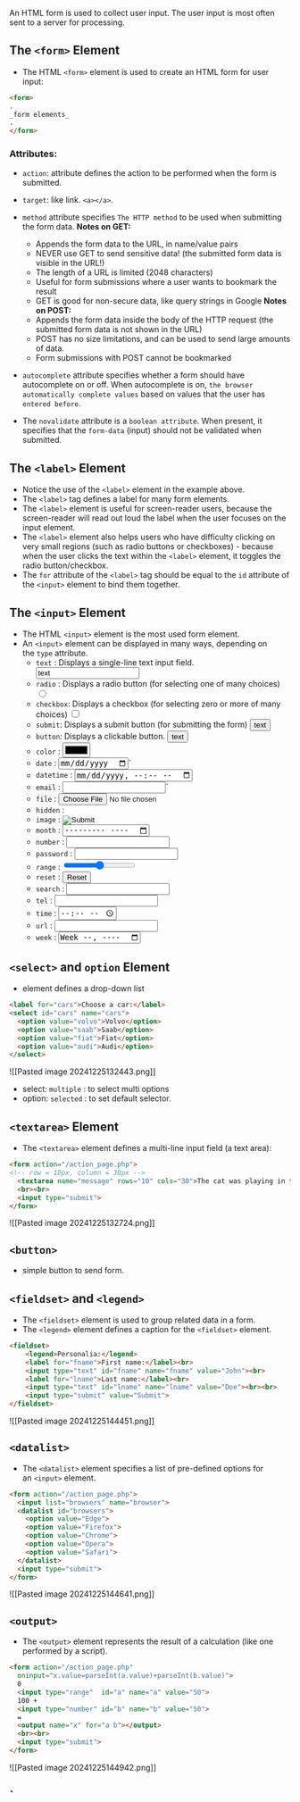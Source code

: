 An HTML form is used to collect user input. The user input is most often sent to a server for processing.
## The `<form>` Element
- The HTML `<form>` element is used to create an HTML form for user input:
``` html
<form>  
.  
_form elements_  
.  
</form>
```
### Attributes:
- `action`: attribute defines the action to be performed when the form is submitted.
- `target`: like link. `<a></a>`.
- `method` attribute specifies `The HTTP method` to be used when submitting the form data.
	**Notes on GET:**
	- Appends the form data to the URL, in name/value pairs
	- NEVER use GET to send sensitive data! (the submitted form data is visible in the URL!)
	- The length of a URL is limited (2048 characters)
	- Useful for form submissions where a user wants to bookmark the result
	- GET is good for non-secure data, like query strings in Google
	**Notes on POST:**
	- Appends the form data inside the body of the HTTP request (the submitted form data is not shown in the URL)
	- POST has no size limitations, and can be used to send large amounts of data.
	- Form submissions with POST cannot be bookmarked
    
- `autocomplete` attribute specifies whether a form should have autocomplete on or off.
	When autocomplete is on, `the browser automatically complete values` based on values that the user has `entered before`.
	
- The `novalidate` attribute is a `boolean attribute`.
	When present, it specifies that the `form-data` (input) should not be validated when submitted.
## The `<label>` Element
- Notice the use of the `<label>` element in the example above.
- The `<label>` tag defines a label for many form elements.
- The `<label>` element is useful for screen-reader users, because the screen-reader will read out loud the label when the user focuses on the input element.
- The `<label>` element also helps users who have difficulty clicking on very small regions (such as radio buttons or checkboxes) - because when the user clicks the text within the `<label>` element, it toggles the radio button/checkbox.
- The `for` attribute of the `<label>` tag should be equal to the `id` attribute of the `<input>` element to bind them together.

## The `<input>` Element
- The HTML `<input>` element is the most used form element.
- An `<input>` element can be displayed in many ways, depending on the `type` attribute.
	- `text` : Displays a single-line text input field.  <input type="text" value="text">
	- `radio` : Displays a radio button (for selecting one of many choices)  <input type="radio" value="text">
	- `checkbox`: Displays a checkbox (for selecting zero or more of many choices) <input type="checkbox" value="text">
	- `submit`: Displays a submit button (for submitting the form) <input type="submit" value="text">
	- `button`: Displays a clickable button. <input type="button" value="text">
	- `color` : <input type="color">
	- `date` : <input type="date">`
	- `datetime` : <input type="datetime-local">
	- `email` : <input type="email">`
	- `file` : <input type="file">
	- `hidden` : <input type="hidden">
	- `image` : <input type="image">
	- `month` : <input type="month">
	- `number` : <input type="number">
	- `password` : <input type="password">
	- `range` : <input type="range">
	- `reset` : <input type="reset">
	- `search` : <input type="search">
	- `tel` : <input type="tel">
	- `time` : <input type="time">
	- `url` : <input type="url">
	- `week` : <input type="week">


##  `<select>` and `option` Element
- element defines a drop-down list
``` html
<label for="cars">Choose a car:</label>  
<select id="cars" name="cars">  
  <option value="volvo">Volvo</option>  
  <option value="saab">Saab</option>  
  <option value="fiat">Fiat</option>  
  <option value="audi">Audi</option>  
</select>
```
![[Pasted image 20241225132443.png]]
- select: `multiple` : to select multi options
- option: `selected` : to set default selector.
 
##  `<textarea>` Element
- The `<textarea>` element defines a multi-line input field (a text area):
``` html
<form action="/action_page.php">
<!-- row = 10px, column = 30px -->
  <textarea name="message" rows="10" cols="30">The cat was playing in the garden.</textarea>
  <br><br>
  <input type="submit">
</form>
```
![[Pasted image 20241225132724.png]]

##  `<button>`
- simple button to send form.
##  `<fieldset>` and `<legend>`
- The `<fieldset>` element is used to group related data in a form.
- The `<legend>` element defines a caption for the `<fieldset>` element.
``` html
<fieldset>  
    <legend>Personalia:</legend>  
    <label for="fname">First name:</label><br>  
    <input type="text" id="fname" name="fname" value="John"><br>  
    <label for="lname">Last name:</label><br>  
    <input type="text" id="lname" name="lname" value="Doe"><br><br>  
    <input type="submit" value="Submit">  
</fieldset>
```
![[Pasted image 20241225144451.png]]
##  `<datalist>`
- The `<datalist>` element specifies a list of pre-defined options for an `<input>` element.
``` html
<form action="/action_page.php">
  <input list="browsers" name="browser">
  <datalist id="browsers">
    <option value="Edge">
    <option value="Firefox">
    <option value="Chrome">
    <option value="Opera">
    <option value="Safari">
  </datalist>
  <input type="submit">
</form>
```
![[Pasted image 20241225144641.png]]

##  `<output>`
- The `<output>` element represents the result of a calculation (like one performed by a script).
``` html
<form action="/action_page.php"  
  oninput="x.value=parseInt(a.value)+parseInt(b.value)">  
  0  
  <input type="range"  id="a" name="a" value="50">  
  100 +  
  <input type="number" id="b" name="b" value="50">  
  =  
  <output name="x" for="a b"></output>  
  <br><br>  
  <input type="submit">  
</form>
```
![[Pasted image 20241225144942.png]]

##  `<optgroup>